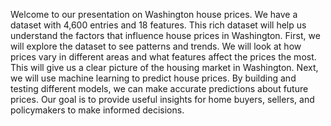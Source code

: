 Welcome to our presentation on Washington house prices. We have a dataset with 4,600 entries and 18 features. This rich dataset will help us understand the factors that influence house prices in Washington. First, we will explore the dataset to see patterns and trends. We will look at how prices vary in different areas and what features affect the prices the most. This will give us a clear picture of the housing market in Washington. Next, we will use machine learning to predict house prices. By building and testing different models, we can make accurate predictions about future prices. Our goal is to provide useful insights for home buyers, sellers, and policymakers to make informed decisions.



